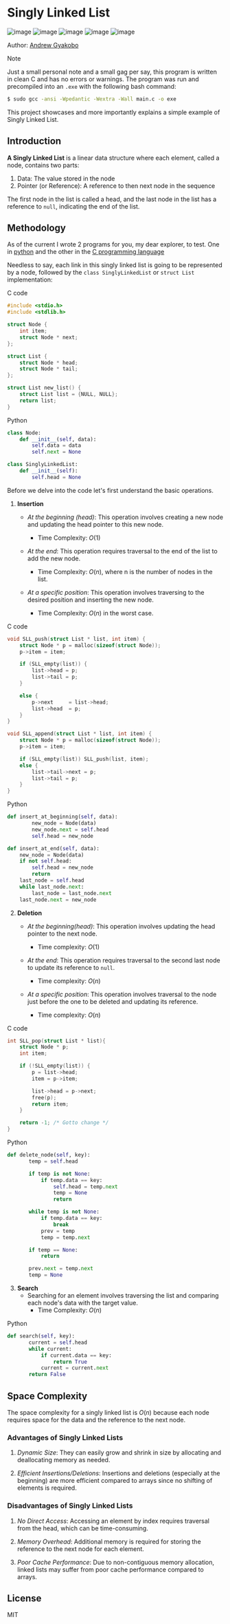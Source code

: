 # Singly Linked List

![image](https://img.shields.io/badge/Python-FFD43B?style=for-the-badge&logo=python&logoColor=blue)
![image](https://img.shields.io/badge/C-00599C?style=for-the-badge&logo=c&logoColor=white)
![image](https://img.shields.io/badge/C%2B%2B-00599C?style=for-the-badge&logo=c%2B%2B&logoColor=white)
![image](https://img.shields.io/badge/CMake-064F8C?style=for-the-badge&logo=cmake&logoColor=white)
![image](https://img.shields.io/badge/windows%20terminal-4D4D4D?style=for-the-badge&logo=windows%20terminal&logoColor=white)

Author: [Andrew Gyakobo](https://github.com/Gyakobo)

>[!NOTE]
>Just a small personal note and a small gag per say, this program is written in clean C and has no errors or warnings. The program was run and precompiled into an `.exe` with the following bash command:

```bash
$ sudo gcc -ansi -Wpedantic -Wextra -Wall main.c -o exe
```

This project showcases and more importantly explains a simple example of Singly Linked List.

## Introduction

**A Singly Linked List** is a linear data structure where each element, called a node, contains two parts:

1. Data: The value stored in the node
1. Pointer (or Reference): A reference to then next node in the sequence

The first node in the list is called a head, and the last node in the list has a reference to `null`, indicating the end of the list.

## Methodology

As of the current I wrote 2 programs for you, my dear explorer, to test. One in [python](https://github.com/Gyakobo/Singly-Linked-List/blob/main/main.py) and the other in the [C programming language](https://github.com/Gyakobo/Singly-Linked-List/blob/main/main.c)

Needless to say, each link in this singly linked list is going to be represented by a node, followed by the `class SinglyLinkedList` or `struct List` implementation:

C code
```c
#include <stdio.h>
#include <stdlib.h>

struct Node {
    int item;
    struct Node * next;
};

struct List {
    struct Node * head;
    struct Node * tail;
};

struct List new_list() {
    struct List list = {NULL, NULL};
    return list;
}
```

Python
```python
class Node:
    def __init__(self, data):
        self.data = data
        self.next = None

class SinglyLinkedList:
    def __init__(self):
        self.head = None
```

Before we delve into the code let's first understand the basic operations. 

1. **Insertion**

    * *At the beginning (head)*: This operation involves creating a new node and updating the head pointer to this new node.

        * Time Complexity: $O(1)$
    
    * *At the end*: This operation requires traversal to the end of the list to add the new node.

        * Time Complexity: $O(n)$, where n is the number of nodes in the list. 

    * *At a specific position*: This operation involves traversing to the desired position and inserting the new node.

        * Time Complexity: $O(n)$ in the worst case.

C code
```c
void SLL_push(struct List * list, int item) {
    struct Node * p = malloc(sizeof(struct Node));
    p->item = item;

    if (SLL_empty(list)) {
        list->head = p;        
        list->tail = p;        
    }

    else {
        p->next     = list->head;
        list->head  = p; 
    }
}

void SLL_append(struct List * list, int item) {
    struct Node * p = malloc(sizeof(struct Node));
    p->item = item;

    if (SLL_empty(list)) SLL_push(list, item);
    else {
        list->tail->next = p;
        list->tail = p;
    }
}
```

Python
```python    
def insert_at_beginning(self, data):
        new_node = Node(data)
        new_node.next = self.head
        self.head = new_node

def insert_at_end(self, data):
    new_node = Node(data)
    if not self.head:
        self.head = new_node
        return
    last_node = self.head
    while last_node.next:
        last_node = last_node.next
    last_node.next = new_node
```

2. **Deletion**

    * *At the beginning(head)*: This operation involves updating the head pointer to the next node.
        
        * Time complexity: $O(1)$
    
    * *At the end*: This operation requires traversal to the second last node to update its reference to `null`.

        * Time complexity: $O(n)$

    * *At a specific position*: This operation involves traversal to the node just before the one to be deleted and updating its reference.
        
        * Time complexity: $O(n)$

C code
```c
int SLL_pop(struct List * list){
    struct Node * p;
    int item;

    if (!SLL_empty(list)) {
        p = list->head;
        item = p->item;

        list->head = p->next; 
        free(p);
        return item;
    }

    return -1; /* Gotto change */
}
```

Python
```python
def delete_node(self, key):
       temp = self.head

       if temp is not None:
           if temp.data == key:
               self.head = temp.next
               temp = None
               return

       while temp is not None:
           if temp.data == key:
               break
           prev = temp
           temp = temp.next

       if temp == None:
           return

       prev.next = temp.next
       temp = None
```

3. **Search**
    * Searching for an element involves traversing the list and comparing each node's data with the target value.
        * Time Complexity: $O(n)$

Python
```python
def search(self, key):
       current = self.head
       while current:
           if current.data == key:
               return True
           current = current.next
       return False
```

## Space Complexity 

The space complexity for a singly linked list is $O(n)$ because each node requires space for the data and the reference to the next node.

### Advantages of Singly Linked Lists

1. *Dynamic Size*: They can easily grow and shrink in size by allocating and deallocating memory as needed.

1. *Efficient Insertions/Deletions*: Insertions and deletions (especially at the beginning) are more efficient compared to arrays since no shifting of elements is required.

### Disadvantages of Singly Linked Lists

1. *No Direct Access*: Accessing an element by index requires traversal from the head, which can be time-consuming.

1. *Memory Overhead*: Additional memory is required for storing the reference to the next node for each element.

1. *Poor Cache Performance*: Due to non-contiguous memory allocation, linked lists may suffer from poor cache performance compared to arrays.

## License
MIT


